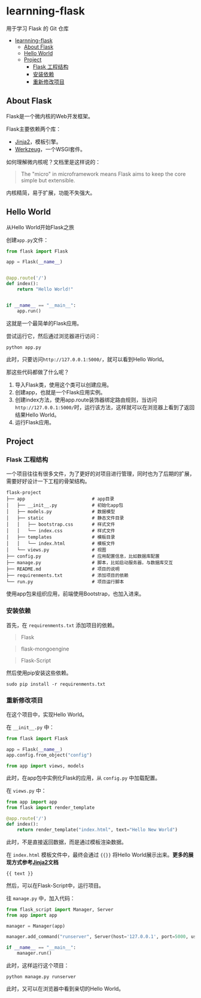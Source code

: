 # learnning-flask

用于学习 Flask 的 Git 仓库

<!-- TOC -->
- [learnning-flask](#learnning-flask)
  - [About Flask](#about-flask)
  - [Hello World](#hello-world)
  - [Project](#project)
    - [Flask 工程结构](#flask-%e5%b7%a5%e7%a8%8b%e7%bb%93%e6%9e%84)
    - [安装依赖](#%e5%ae%89%e8%a3%85%e4%be%9d%e8%b5%96)
    - [重新修改项目](#%e9%87%8d%e6%96%b0%e4%bf%ae%e6%94%b9%e9%a1%b9%e7%9b%ae)

## About Flask

Flask是一个微内核的Web开发框架。

Flask主要依赖两个库：

- [Jinja2](https://palletsprojects.com/p/jinja/)，模板引擎。
- [Werkzeug](https://palletsprojects.com/p/werkzeug/)，一个WSGI套件。

如何理解微内核呢？文档里是这样说的：
> The "micro" in microframework means Flask aims to keep the core simple but extensible.

内核精简，易于扩展，功能不失强大。

## Hello World

从Hello World开始Flask之旅

创建`app.py`文件：

```python
from flask import Flask

app = Flask(__name__)


@app.route('/')
def index():
    return "Hello World!"


if __name__ == "__main__":
    app.run()
```

这就是一个最简单的Flask应用。

尝试运行它，然后通过浏览器进行访问：

```shell
python app.py
```

此时，只要访问`http://127.0.0.1:5000/`，就可以看到Hello World。

那这些代码都做了什么呢？

1. 导入Flask类，使用这个类可以创建应用。
2. 创建app，也就是一个Flask应用实例。
3. 创建index方法，使用app.route装饰器绑定路由规则，当访问`http://127.0.0.1:5000/`时，运行该方法，这样就可以在浏览器上看到了返回结果Hello World。
4. 运行Flask应用。

## Project

### Flask 工程结构

一个项目往往有很多文件，为了更好的对项目进行管理，同时也为了后期的扩展，需要好好设计一下工程的骨架结构。

``` shell
flask-project
├── app                         # app目录
│   ├── __init__.py             # 初始化app包
│   ├── models.py               # 数据模型
│   ├── static                  # 静态文件目录
│   │   ├── bootstrap.css       # 样式文件
│   │   └── index.css           # 样式文件
│   ├── templates               # 模板目录
│   │   └── index.html          # 模板文件
│   └── views.py                # 视图
├── config.py                   # 应用配置信息，比如数据库配置
├── manage.py                   # 脚本，比如启动服务器，与数据库交互
├── README.md                   # 项目的说明
├── requirenments.txt           # 添加项目的依赖
└── run.py                      # 项目运行脚本
```

使用app包来组织应用，前端使用Bootstrap，也加入进来。

### 安装依赖

首先，在 `requirenments.txt` 添加项目的依赖。

> Flask

> flask-mongoengine

> Flask-Script

然后使用pip安装这些依赖。

``` shell
sudo pip install -r requirenments.txt
```

### 重新修改项目

在这个项目中，实现Hello World。

在 `__init__.py` 中：

``` python
from flask import Flask

app = Flask(__name__)
app.config.from_object("config")

from app import views, models
```

此时，在app包中实例化Flask的应用，从 `config.py` 中加载配置。

在 `views.py` 中：

``` python
from app import app
from flask import render_template

@app.route('/')
def index():
    return render_template("index.html", text="Hello New World")
```

此时，不是直接返回数据，而是通过模板渲染数据。

在 `index.html` 模板文件中，最终会通过 `{{}}` 将Hello World展示出来。__更多的展现方式参考[Jinja2](https://palletsprojects.com/p/jinja/)文档__

``` jinja
{{ text }}
```

然后，可以在Flask-Script中，运行项目。

往 `manage.py` 中，加入代码：

``` python
from flask_script import Manager, Server
from app import app

manager = Manager(app)

manager.add_command("runserver", Server(host='127.0.0.1', port=5000, use_debugger=True))

if __name__ == "__main__":
    manager.run()
```

此时，这样运行这个项目：

``` shell
python manage.py runserver
```

此时，又可以在浏览器中看到亲切的Hello World。
